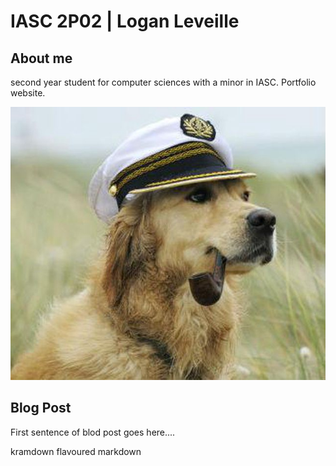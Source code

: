 # IASC 2P02 | Logan Leveille


## About me 

second year student for computer sciences with a minor in IASC. Portfolio website.

![](imagez/dog.jpeg)

## Blog Post

First sentence of blod post goes here....

kramdown flavoured markdown


